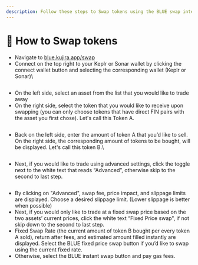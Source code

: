 ```yaml
---
description: Follow these steps to Swap tokens using the BLUE swap interface.
---
```


# 📰 How to Swap tokens

* Navigate to [blue.kujira.app/swap](https://blue.kujira.app/swap)
* Connect on the top right to your Keplr or Sonar wallet by clicking the connect wallet button and selecting the corresponding wallet (Keplr or Sonar)\


<figure><img src="https://lh4.googleusercontent.com/3_kk5Llb_AiG6dbLjUsVmcjlDnSVbZl6JPGVhG__BQufqcKPuvrcahPyHAOtf4_lIJsF_f68k2kW0PRw9gAphLzLuzKV8_un7SlpfJxxS2Nsjb9dMqOmOLG4odoxaqlLBU080tADol27Nrs6QseT5EM" alt=""><figcaption></figcaption></figure>

* On the left side, select an asset from the list that you would like to trade away
* On the right side, select the token that you would like to receive upon swapping (you can only choose tokens that have direct FIN pairs with the asset you first chose). Let's call this Token A.

<figure><img src="https://lh6.googleusercontent.com/w8GYFecJFp5SJqZgHyO5z5JW2OjAvnqcjlbmzaFX3dUeirvhVtRX4iE_U-BuAaKUc64YyoG3JQetCbhlOV8douNtW6h9zY3Dv69ic_WTF3rRxWYf8Pv2tDWBomyIYW0RJCyfrgEbTTsOO1vC7qEtgSo" alt=""><figcaption></figcaption></figure>

* Back on the left side, enter the amount of token A that you’d like to sell. On the right side, the corresponding amount of tokens to be bought, will be displayed. Let's call this token B.\


<figure><img src="https://lh6.googleusercontent.com/2Or758L1lRPVYqvZ4F0TxqOtcmit_x7qHU81CWg5Ax12VWYDt1P47IphAWRWk1zNjDWfSoXpkwRNKiHm3NeXitvi3ofkhIlUMBp1QbKzoqx0y1C3xBOaH4D4YThne3YITTffLdRJRkG0FL87Bprl-ko" alt=""><figcaption></figcaption></figure>

* Next, if you would like to trade using advanced settings, click the toggle next to the white text that reads “Advanced”, otherwise skip to the second to last step.

<figure><img src="https://lh5.googleusercontent.com/jpOT73GjAGV1lPwEpXQi-3HBf1sUz-Kt_h7AY_EyRwHzCWneftadwUqFpdM2rUQv_P5gHzECghsF1N7yXGEA7IA9LRhAWRbI_W4MXmywiFFR4huayMqpGoVnhkN1TA4ub0XVGzWeudqZaQwUbAqZdOU" alt=""><figcaption></figcaption></figure>

* By clicking on "Advanced", swap fee, price impact, and slippage limits are displayed. Choose a desired slippage limit. (Lower slippage is better when possible)
* Next, if you would only like to trade at a fixed swap price based on the two assets’ current prices, click the white text “Fixed Price swap", if not skip down to the second to last step.
* Fixed Swap Rate (the current amount of token B bought per every token A sold), return after fees, and estimated amount filled instantly are displayed. Select the BLUE fixed price swap button if you’d like to swap using the current fixed rate.
* Otherwise, select the BLUE instant swap button and pay gas fees.
